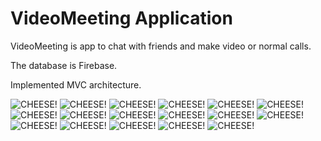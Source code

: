 # VideoMeeting Application

VideoMeeting is app to chat with friends and make video or normal calls.

The database is Firebase.

Implemented MVC architecture.


![CHEESE!](https://user-images.githubusercontent.com/74861262/217925062-7020b204-32e6-48cf-aa67-22c37cc6e2a2.png)
![CHEESE!](https://user-images.githubusercontent.com/74861262/217925085-60fbbf03-8157-45f6-a03f-3d2c54cf1743.png)
![CHEESE!](https://user-images.githubusercontent.com/74861262/217925126-114f4df0-6f20-4cc3-8251-1342901766ec.png)
![CHEESE!](https://user-images.githubusercontent.com/74861262/217925149-05155abe-7d1a-4b52-8936-52dbaec86619.png)
![CHEESE!](https://user-images.githubusercontent.com/74861262/217925203-eb17e0aa-da7c-4331-9229-99c9c2a74179.png)
![CHEESE!](https://user-images.githubusercontent.com/74861262/217925230-b0bdc409-21f7-4846-933d-85668bc77fe4.png)
![CHEESE!](https://user-images.githubusercontent.com/74861262/218147018-bded330e-32c0-4652-94a9-cc796766c513.png)
![CHEESE!](https://user-images.githubusercontent.com/74861262/218147048-9dc1761e-cad6-4aa4-bed4-42e2d0d23f18.png)
![CHEESE!](https://user-images.githubusercontent.com/74861262/218147268-09b78d16-e523-47dd-a26b-14e23f7f34d7.png)
![CHEESE!](https://user-images.githubusercontent.com/74861262/218147417-a519b0d6-ea7d-45f6-95ae-e18bb5fc366f.png)
![CHEESE!](https://user-images.githubusercontent.com/74861262/218147472-22f70655-7656-4169-8677-3515e17e6fe9.png)
![CHEESE!](https://user-images.githubusercontent.com/74861262/218147502-7501358b-1eee-410c-a240-543542a0846e.png)
![CHEESE!](https://user-images.githubusercontent.com/74861262/218147550-c4737fa2-7cfa-45d9-b95d-1ab0678a239a.png)
![CHEESE!](https://user-images.githubusercontent.com/74861262/218147575-e1a667cb-e440-4242-8d6c-57881490b610.png)
![CHEESE!](https://user-images.githubusercontent.com/74861262/218147639-f7386aad-4589-4b48-88b7-391a8a27a5d6.png)
![CHEESE!](https://user-images.githubusercontent.com/74861262/218147670-24fdf6da-3ddc-4196-aecf-c53248347f1d.png)
![CHEESE!](https://user-images.githubusercontent.com/74861262/218147715-e322bbce-d6ee-44eb-b089-ed5b0f0bfd0a.png)
